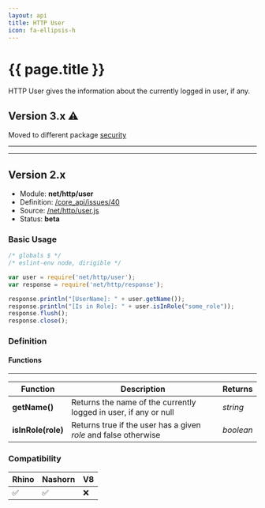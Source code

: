 ```yaml
---
layout: api
title: HTTP User
icon: fa-ellipsis-h
---
```


{{ page.title }}
===

HTTP User gives the information about the currently logged in user, if any.

Version 3.x ⚠
---

Moved to different package [security](security_user.html)

---

---

Version 2.x
---

- Module: **net/http/user**
- Definition: [/core_api/issues/40](https://github.com/dirigiblelabs/core_api/issues/40)
- Source: [/net/http/user.js](https://github.com/dirigiblelabs/core_api/blob/master/core_api/ScriptingServices/net/http/user.js)
- Status: **beta**

### Basic Usage

```javascript
/* globals $ */
/* eslint-env node, dirigible */

var user = require('net/http/user');
var response = require('net/http/response');

response.println("[UserName]: " + user.getName());
response.println("[Is in Role]: " + user.isInRole("some_role"));
response.flush();
response.close();
```



### Definition

#### Functions

---

Function     | Description | Returns
------------ | ----------- | --------
**getName()**   | Returns the name of the currently logged in user, if any or null | *string*
**isInRole(role)**   | Returns true if the user has a given *role* and false otherwise | *boolean*



### Compatibility

Rhino | Nashorn | V8
----- | ------- | --------
 ✅  | ✅  | ❌
